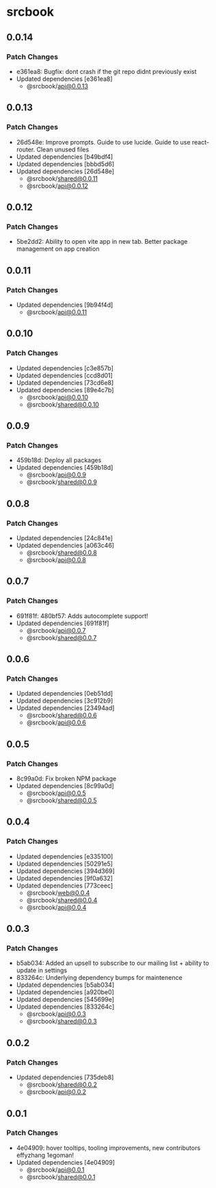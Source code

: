 # srcbook

## 0.0.14

### Patch Changes

- e361ea8: Bugfix: dont crash if the git repo didnt previously exist
- Updated dependencies [e361ea8]
  - @srcbook/api@0.0.13

## 0.0.13

### Patch Changes

- 26d548e: Improve prompts. Guide to use lucide. Guide to use react-router. Clean unused files
- Updated dependencies [b49bdf4]
- Updated dependencies [bbbd5d6]
- Updated dependencies [26d548e]
  - @srcbook/shared@0.0.11
  - @srcbook/api@0.0.12

## 0.0.12

### Patch Changes

- 5be2dd2: Ability to open vite app in new tab. Better package management on app creation

## 0.0.11

### Patch Changes

- Updated dependencies [9b94f4d]
  - @srcbook/api@0.0.11

## 0.0.10

### Patch Changes

- Updated dependencies [c3e857b]
- Updated dependencies [ccd8d01]
- Updated dependencies [73cd6e8]
- Updated dependencies [89e4c7b]
  - @srcbook/api@0.0.10
  - @srcbook/shared@0.0.10

## 0.0.9

### Patch Changes

- 459b18d: Deploy all packages
- Updated dependencies [459b18d]
  - @srcbook/api@0.0.9
  - @srcbook/shared@0.0.9

## 0.0.8

### Patch Changes

- Updated dependencies [24c841e]
- Updated dependencies [a063c46]
  - @srcbook/shared@0.0.8
  - @srcbook/api@0.0.8

## 0.0.7

### Patch Changes

- 691f81f: 480bf57: Adds autocomplete support!
- Updated dependencies [691f81f]
  - @srcbook/api@0.0.7
  - @srcbook/shared@0.0.7

## 0.0.6

### Patch Changes

- Updated dependencies [0eb51dd]
- Updated dependencies [3c912b9]
- Updated dependencies [23494ad]
  - @srcbook/shared@0.0.6
  - @srcbook/api@0.0.6

## 0.0.5

### Patch Changes

- 8c99a0d: Fix broken NPM package
- Updated dependencies [8c99a0d]
  - @srcbook/api@0.0.5
  - @srcbook/shared@0.0.5

## 0.0.4

### Patch Changes

- Updated dependencies [e335100]
- Updated dependencies [50291e5]
- Updated dependencies [394d369]
- Updated dependencies [9f0a632]
- Updated dependencies [773ceec]
  - @srcbook/web@0.0.4
  - @srcbook/shared@0.0.4
  - @srcbook/api@0.0.4

## 0.0.3

### Patch Changes

- b5ab034: Added an upsell to subscribe to our mailing list + ability to update in settings
- 833264c: Underlying dependency bumps for maintenence
- Updated dependencies [b5ab034]
- Updated dependencies [a920be0]
- Updated dependencies [545699e]
- Updated dependencies [833264c]
  - @srcbook/api@0.0.3
  - @srcbook/shared@0.0.3

## 0.0.2

### Patch Changes

- Updated dependencies [735deb8]
  - @srcbook/shared@0.0.2
  - @srcbook/api@0.0.2

## 0.0.1

### Patch Changes

- 4e04909: hover tooltips, tooling improvements, new contributors effyzhang 1egoman!
- Updated dependencies [4e04909]
  - @srcbook/api@0.0.1
  - @srcbook/shared@0.0.1
